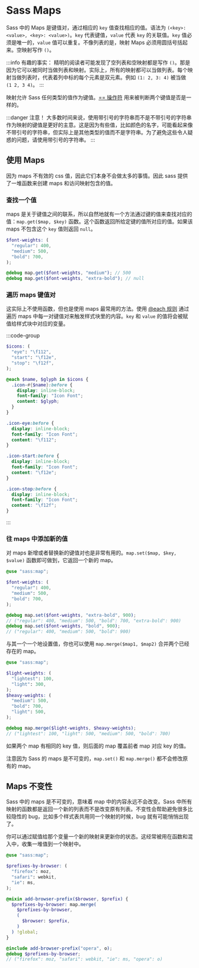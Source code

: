 # Sass Maps

Sass 中的 Maps 是键值对，通过相应的 `key` 值查找相应的值。语法为 `(<key>: <value>, <key>: <value>)`。`key` 代表键值，`value` 代表 `key` 的关联值。`key` 值必须是唯一的，`value` 值可以重复。不像列表的是，映射 Maps 必须用圆括号括起来。空映射写作 `()`。

:::info 有趣的事实：
精明的阅读者可能发现了空列表和空映射都是写作 `()`。那是因为它可以被同时当做列表和映射。实际上，所有的映射都可以当做列表。每个映射当做列表时，代表着列中标的每个元素是双元素。例如 `(1: 2, 3: 4)` 被当做 `(1 2, 3 4)`。
:::

映射允许 Sass 任何类型的值作为键值。[== 操作符](../operators/equality.md) 用来被判断两个键值是否是一样的。

:::danger 注意！
大多数时间来说，使用带引号的字符串而不是不带引号的字符串作为映射的键值是更好的主意。这是因为有些值，比如颜色的名字，可能看起来像不带引号的字符串，但实际上是其他类型的值而不是字符串。为了避免这些令人疑惑的问题，请使用带引号的字符串。
:::

## 使用 Maps

因为 maps 不有效的 css 值，因此它们本身不会做太多的事情。因此 sass 提供了一堆函数来创建 maps 和访问映射包含的值。

### 查找一个值

maps 是关于键值之间的联系，所以自然地就有一个方法通过键的值来查找对应的值：`map.get($map, $key)` 函数。这个函数返回所给定键的值所对应的值。如果该 maps 不包含这个 `key` 值则返回 `null`。

```scss
$font-weights: (
  "regular": 400,
  "medium": 500,
  "bold": 700,
);

@debug map.get($font-weights, "medium"); // 500
@debug map.get($font-weights, "extra-bold"); // null
```

### 遍历 maps 键值对

这实际上不使用函数，但也是使用 maps 最常用的方法。使用 [@each 规则](../at-rules/control/each.md) 通过遍历 maps 中每一对键值对来触发样式块里的内容。`key` 和 `value` 的值将会被赋值给样式块中对应的变量。

:::code-group

```scss
$icons: (
  "eye": "\f112",
  "start": "\f12e",
  "stop": "\f12f",
);

@each $name, $glyph in $icons {
  .icon-#{$name}:before {
    display: inline-block;
    font-family: "Icon Font";
    content: $glyph;
  }
}
```

```css
.icon-eye:before {
  display: inline-block;
  font-family: "Icon Font";
  content: "\f112";
}

.icon-start:before {
  display: inline-block;
  font-family: "Icon Font";
  content: "\f12e";
}

.icon-stop:before {
  display: inline-block;
  font-family: "Icon Font";
  content: "\f12f";
}
```

:::

### 往 maps 中添加新的值

对 maps 新增或者替换新的键值对也是非常有用的。`map.set($map, $key, $value)` 函数即可做到，它返回一个新的 map。

```scss
@use "sass:map";

$font-weights: (
  "regular": 400,
  "medium": 500,
  "bold": 700,
);

@debug map.set($font-weights, "extra-bold", 900);
// ("regular": 400, "medium": 500, "bold": 700, "extra-bold": 900)
@debug map.set($font-weights, "bold", 900);
// ("regular": 400, "medium": 500, "bold": 900)
```

与其一个一个地设置值，你也可以使用 `map.merge($map1, $map2)` 合并两个已经存在的 map。

```scss
@use "sass:map";

$light-weights: (
  "lightest": 100,
  "light": 300,
);
$heavy-weights: (
  "medium": 500,
  "bold": 700,
  "light": 500,
);

@debug map.merge($light-weights, $heavy-weights);
// ("lightest": 100, "light": 500, "medium": 500, "bold": 700)
```

如果两个 map 有相同的 key 值，则后面的 map 覆盖前者 map 对应 key 的值。

注意因为 Sass 的 maps 是不可变的，`map.set()` 和 `map.merge()` 都不会修改原有的 map。

## Maps 不变性

Sass 中的 maps 是不可变的，意味着 map 中的内容永远不会改变。Sass 中所有映射的函数都是返回一个新的列表而不是改变原有列表。不变性会帮助避免很多比较隐性的 bug，比如多个样式表共用同一个映射的时候，bug 就有可能悄悄出现了。

你可以通过赋值给那个变量一个新的映射来更新你的状态。这经常被用在函数和混入中，收集一堆值到一个映射中。

```scss
@use "sass:map";

$prefixes-by-browser: (
  "firefox": moz,
  "safari": webkit,
  "ie": ms,
);

@mixin add-browser-prefix($browser, $prefix) {
  $prefixes-by-browser: map.merge(
    $prefixes-by-browser,
    (
      $browser: $prefix,
    )
  ) !global;
}

@include add-browser-prefix("opera", o);
@debug $prefixes-by-browser;
// ("firefox": moz, "safari": webkit, "ie": ms, "opera": o)
```
